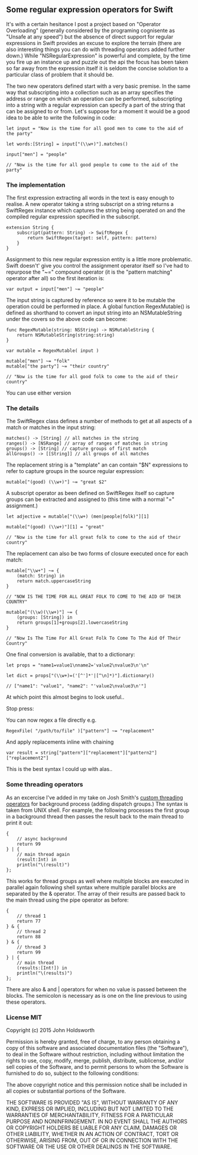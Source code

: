 ## Some regular expression operators for Swift

It's with a certain hesitance I post a project based on "Operator Overloading"
(generally considered by the programing cognisente as "Unsafe at any speed") but the
absence of direct support for regular expressions in Swift provides an excuse to explore 
the terrain (there are also interesting things you can do with threading operators
added further down.) While "NSRegularExpression" is powerful and complete, 
by the time you fire up an instance up and puzzle out the api the focus has been taken 
so far away from the expression itself it is seldom the concise solution to a particular
class of problem that it should be.

The two new operators defined start with a very basic premise. In the same way that subscripting
into a collection such as an array specifies the address or range on which an operation
can be performed, subscripting into a string with a regular expression can specify a part 
of the string that can be assigned to or from. Let's suppose for a moment it would be a
good idea to be able to write the following in code:

	let input = "Now is the time for all good men to come to the aid of the party"

	let words:[String] = input["(\\w+)"].matches()

	input["men"] = "people"

	// "Now is the time for all good people to come to the aid of the party"
	
### The implementation

The first expression extracting all words in the text is easy enough to realise. A new
operator taking a string subscript on a string returns a SwiftRegex instance which
captures the string being operated on and the compiled regular expression specified
in the subscript. 

	extension String {
		subscript(pattern: String) -> SwiftRegex {
			return SwiftRegex(target: self, pattern: pattern)
		}
	}

Assignment to this new regular expression entity is a little more problematic. Swift 
doesn't' give you control the assignment operator itself so I've had to repurpose
the "~=" compound operator (it is the "pattern matching" operator after all) so
the first iteration is:

	var output = input["men"] ~= "people"

The input string is captured by reference so were it to be mutable the operation could
be performed in place. A global function RegexMutable() is defined as shorthand to 
convert an input string into an NSMutableString under the covers so the above code
can become:

    func RegexMutable(string: NSString) -> NSMutableString {
        return NSMutableString(string:string)
    }

	var mutable = RegexMutable( input )
	
	mutable["men"] ~= "folk"
	mutable["the party"] ~= "their country"

	// "Now is the time for all good folk to come to the aid of their country"
	
You can use either version

### The details

The SwiftRegex class defines a number of methods to get at all aspects of a match
or matches in the input string:

	matches() -> [String] // all matches in the string
	ranges() -> [NSRange] // array of ranges of matches in string
	groups() -> [String] // capture groups of first match
	allGroups() -> [[String]] // all groups of all matches
	
The replacement string is a "template" an can contain "$N" expressions to refer to
capture groups in the source regular expression:

	mutable["(good) (\\w+)"] ~= "great $2"

A subscript operator as been defined on SwiftRegex itself so capture groups can be
extracted and assigned to (this time with a normal "=" assignment.)

	let adjective = mutable["(\\w+) (men|people|folk)"][1]
	
	mutable["(good) (\\w+)"][1] = "great"

	// "Now is the time for all great folk to come to the aid of their country"

The replacement can also be two forms of closure executed once for each match:

	mutable["\\w+"] ~= {
		(match: String) in
        return match.uppercaseString
	}
	
	// "NOW IS THE TIME FOR ALL GREAT FOLK TO COME TO THE AID OF THEIR COUNTRY"

	mutable["(\\w)(\\w+)"] ~= {
		(groups: [String]) in
    	return groups[1]+groups[2].lowercaseString
	}
	
	// "Now Is The Time For All Great Folk To Come To The Aid Of Their Country"

One final conversion is available, that to a dictionary:

	let props = "name1=value1\nname2='value2\nvalue3\n'\n"

    let dict = props["(\\w+)=('[^']*'|[^\n]*)"].dictionary()

	// ["name1": "value1", "name2": "'value2\nvalue3\n'"]

At which point this almost begins to look useful..

Stop press:

You can now regex a file directly e.g.

    RegexFile( "/path/to/file" )["pattern"] ~= "replacement"

And apply replacements inline with chaining

    var result = string["pattern"]["replacement"]["pattern2"]["replacement2"]

This is the best syntax I could up with alas..

### Some threading operators

As an excercise I've added in my take on Josh Smith's 
[custom threading operators](http://ijoshsmith.com/2014/07/05/custom-threading-operator-in-swift/)
for background process (adding dispatch groups.) The syntax is taken from UNIX shell.
For example, the following processes the first group in a background thread then
passes the result back to the main thread to print it out:

    {
        // async background
        return 99
    } | {
        // main thread again
        (result:Int) in
        println("\(result)")
    };

This works for thread groups as well where multiple blocks are executed in 
parallel again following shell syntax where multiple parallel blocks are
separated by the & operator. The array of their results are passed back 
to the main thread using the pipe operator as before:

    {
        // thread 1
        return 77
    } & {
        // thread 2
        return 88
    } & {
        // thread 3
        return 99
    } | {
        // main thread
        (results:[Int!]) in
        println("\(results)")
    };

There are also & and | operators for when no value is passed between the blocks.
The semicolon is necessary as is one on the line previous to using these
operators.

### License MIT

Copyright (c) 2015 John Holdsworth

Permission is hereby granted, free of charge, to any person obtaining
a copy of this software and associated documentation files (the
"Software"), to deal in the Software without restriction, including
without limitation the rights to use, copy, modify, merge, publish,
distribute, sublicense, and/or sell copies of the Software, and to
permit persons to whom the Software is furnished to do so, subject to
the following conditions:

The above copyright notice and this permission notice shall be
included in all copies or substantial portions of the Software.

THE SOFTWARE IS PROVIDED "AS IS", WITHOUT WARRANTY OF ANY KIND,
EXPRESS OR IMPLIED, INCLUDING BUT NOT LIMITED TO THE WARRANTIES OF
MERCHANTABILITY, FITNESS FOR A PARTICULAR PURPOSE AND
NONINFRINGEMENT. IN NO EVENT SHALL THE AUTHORS OR COPYRIGHT HOLDERS BE
LIABLE FOR ANY CLAIM, DAMAGES OR OTHER LIABILITY, WHETHER IN AN ACTION
OF CONTRACT, TORT OR OTHERWISE, ARISING FROM, OUT OF OR IN CONNECTION
WITH THE SOFTWARE OR THE USE OR OTHER DEALINGS IN THE SOFTWARE.

